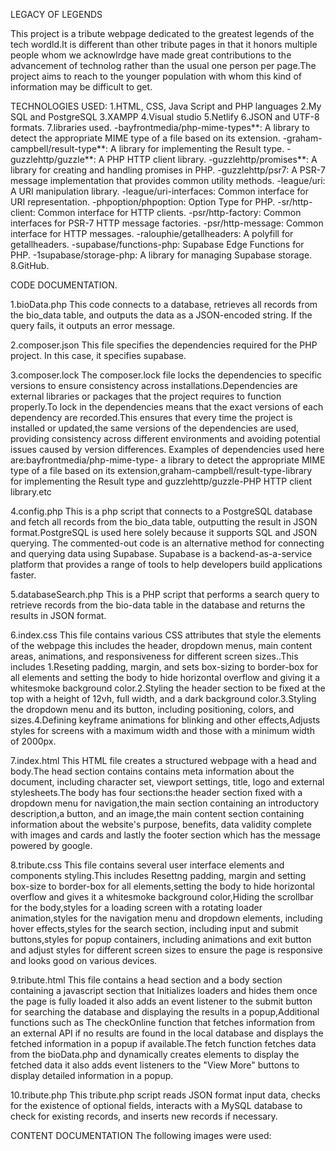 LEGACY OF LEGENDS

This project is a tribute webpage dedicated to the greatest legends of the tech wordld.It is different than other tribute pages in that it honors multiple people whom we acknowlrdge have made great contributions to the advancement of technolog rather than the usual one person per page.The project aims to reach to the younger population with whom this kind of information may be difficult to get.  

TECHNOLOGIES USED:
1.HTML, CSS, Java Script and PHP languages
2.My SQL and PostgreSQL
3.XAMPP
4.Visual studio
5.Netlify
6.JSON and UTF-8 formats.
7.libraries used.
-bayfrontmedia/php-mime-types**: A library to detect the appropriate MIME type of a file based on its extension.
-graham-campbell/result-type**: A library for implementing the Result type.
-guzzlehttp/guzzle**: A PHP HTTP client library.
-guzzlehttp/promises**: A library for creating and handling promises in PHP.
-guzzlehttp/psr7: A PSR-7 message implementation that provides common utility methods.
-league/uri: A URI manipulation library.
-league/uri-interfaces: Common interface for URI representation.
-phpoption/phpoption: Option Type for PHP.
-sr/http-client: Common interface for HTTP clients.
-psr/http-factory: Common interfaces for PSR-7 HTTP message factories.
-psr/http-message: Common interface for HTTP messages.
-ralouphie/getallheaders: A polyfill for getallheaders.
-supabase/functions-php: Supabase Edge Functions for PHP.
-1supabase/storage-php: A library for managing Supabase storage.
8.GitHub. 

CODE DOCUMENTATION.

1.bioData.php 
This code connects to a database, retrieves all records from the bio_data table, and outputs the data as a JSON-encoded string. If the query fails, it outputs an error message.

2.composer.json
This file specifies the dependencies required for the PHP project. In this case, it specifies supabase.

3.composer.lock
The composer.lock file locks the dependencies to specific versions to ensure consistency across installations.Dependencies are external libraries or packages that the project requires to function properly.To lock in the dependencies means that the exact versions of each dependency are recorded.This ensures that every time the project is installed or updated,the same versions of the dependencies are used, providing consistency across different environments and avoiding potential issues caused by version differences. Examples of dependencies used here are:bayfrontmedia/php-mime-type- a library to detect the appropriate MIME type of a file based on its extension,graham-campbell/result-type-library for implementing the Result type and guzzlehttp/guzzle-PHP HTTP client library.etc

4.config.php
This is a php script that connects to a PostgreSQL database and fetch all records from the bio_data table, outputting the result in JSON format.PostgreSQL is used here solely because it supports SQL and JSON querying. The commented-out code is an alternative method for connecting and querying data using Supabase. Supabase is a backend-as-a-service platform that provides a range of tools to help developers build applications faster.

5.databaseSearch.php
This is a PHP script that performs a search query  to retrieve records from  the bio-data table in the database and returns the results in JSON format.

6.index.css
This file contains various CSS attributes that style the elements of the webpage this includes the header, dropdown menus, main content areas, animations, and responsiveness for different screen sizes..This includes 1.Reseting padding, margin, and sets box-sizing to border-box for all elements and setting the body to hide horizontal overflow and giving it a whitesmoke background color.2.Styling the header section to be fixed at the top with a height of 12vh, full width, and a dark background color.3.Styling  the dropdown menu and its button, including positioning, colors, and sizes.4.Defining keyframe animations for blinking and other effects,Adjusts styles for screens with a maximum width and those with a minimum width of 2000px.

7.index.html
This HTML file creates a structured webpage with a head and body.The head section contains contains meta information about the document, including character set, viewport settings, title, logo and external stylesheets.The body has four sections:the header section fixed with a dropdown menu for navigation,the main section containing an introductory description,a button, and an image,the main content section containing information about the website's purpose, benefits, data validity complete with images and cards and lastly the footer section which has the message powered by google.

8.tribute.css
This file contains several user interface elements and components styling.This includes Resettng padding, margin and setting box-size to border-box for all elements,setting the body to hide horizontal overflow and gives it a whitesmoke background color,Hiding the scrollbar for the body,styles for a loading screen with a rotating loader animation,styles for the navigation menu and dropdown elements, including hover effects,styles for the search section, including input and submit buttons,styles for popup containers, including animations and exit button and adjust styles for different screen sizes to ensure the page is responsive and looks good on various devices.

9.tribute.html
This file contains a head section and a body section containing a javascript section that Initializes loaders and hides them once the page is fully loaded it also adds an event listener to the submit button for searching the database and displaying the results in a popup,Additional functions such as The checkOnline function that fetches information from an external API if no results are found in the local database and displays the fetched information in a popup if available.The  fetch function fetches data from the  bioData.php  and dynamically creates elements to display the fetched data it also adds event listeners to the "View More" buttons to display detailed information in a popup.

10.tribute.php
This tribute.php script reads JSON format input data, checks for the existence of optional fields, interacts with a MySQL database to check for existing records, and inserts new records if necessary.

CONTENT DOCUMENTATION
The following images were used:

